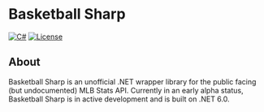 # Basketball Sharp
[![C#](https://img.shields.io/badge/Language-CSharp-darkgreen.svg)](https://en.wikipedia.org/wiki/C_Sharp_(programming_language)) [![License](https://img.shields.io/badge/License-MIT-red.svg)](https://opensource.org/licenses/MIT)

## About

Basketball Sharp is an unofficial .NET wrapper library for the public facing (but undocumented) MLB Stats API. Currently in an early alpha status, Basketball Sharp is in active development and is built on .NET 6.0.
